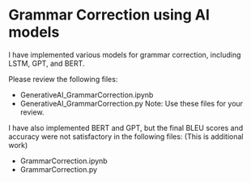 # Grammar Correction using AI models

I have implemented various models for grammar correction, including LSTM, GPT, and BERT.

Please review the following files:
 - GenerativeAI_GrammarCorrection.ipynb
 - GenerativeAI_GrammarCorrection.py
Note: Use these files for your review.


I have also implemented BERT and GPT, but the final BLEU scores and accuracy were not satisfactory in the following files: (This is additional work)
 - GrammarCorrection.ipynb
 - GrammarCorrection.py
